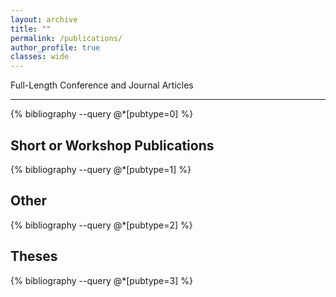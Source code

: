 ```yaml
---
layout: archive
title: ""
permalink: /publications/
author_profile: true
classes: wide
---
```

<style>ol.bibliography li { list-style: none }</style>

Full-Length Conference and Journal Articles

-----------------------------------
{% bibliography --query @*[pubtype=0] %}

Short or Workshop Publications
-----------------------------------
{% bibliography --query @*[pubtype=1] %}

Other
-----------------------------------
{% bibliography --query @*[pubtype=2] %}

Theses
-----------------------------------
{% bibliography --query @*[pubtype=3] %}
